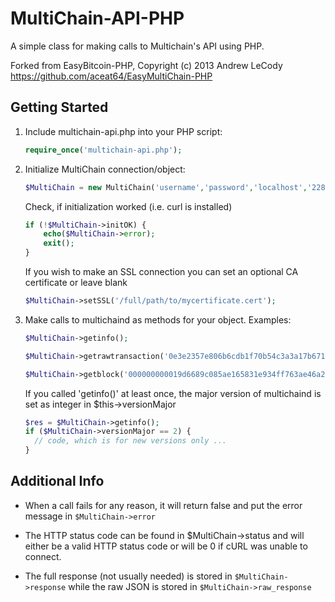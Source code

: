 MultiChain-API-PHP
==================

A simple class for making calls to Multichain's API using PHP.

Forked from EasyBitcoin-PHP, Copyright (c) 2013 Andrew LeCody
https://github.com/aceat64/EasyMultiChain-PHP


Getting Started
---------------
1. Include multichain-api.php into your PHP script:

    ```php
    require_once('multichain-api.php');
    ```
2. Initialize MultiChain connection/object:

    ```php
    $MultiChain = new MultiChain('username','password','localhost','2286');
    ```
    
    Check, if initialization worked (i.e. curl is installed)

    ```php
    if (!$MultiChain->initOK) {
	    echo($MultiChain->error);
	    exit();
    }
    ```

    If you wish to make an SSL connection you can set an optional CA certificate or leave blank
    ```php
    $MultiChain->setSSL('/full/path/to/mycertificate.cert');
    ````

3. Make calls to multichaind as methods for your object. Examples:

    ```php
    $MultiChain->getinfo();
    
    $MultiChain->getrawtransaction('0e3e2357e806b6cdb1f70b54c3a3a17b6714ee1f0e68bebb44a74b1efd512098',1);
    
    $MultiChain->getblock('000000000019d6689c085ae165831e934ff763ae46a2a6c172b3f1b60a8ce26f');
    ```
    
    If you called 'getinfo()' at least once, the major version of multichaind is set as integer in $this->versionMajor
    
    ```php    
    $res = $MultiChain->getinfo();
    if ($MultiChain->versionMajor == 2) {
      // code, which is for new versions only ...
    } 
    ```

Additional Info
---------------
* When a call fails for any reason, it will return false and put the error message in `$MultiChain->error`

* The HTTP status code can be found in $MultiChain->status and will either be a valid HTTP status code or will be 0 if cURL was unable to connect.

* The full response (not usually needed) is stored in `$MultiChain->response` while the raw JSON is stored in `$MultiChain->raw_response`
